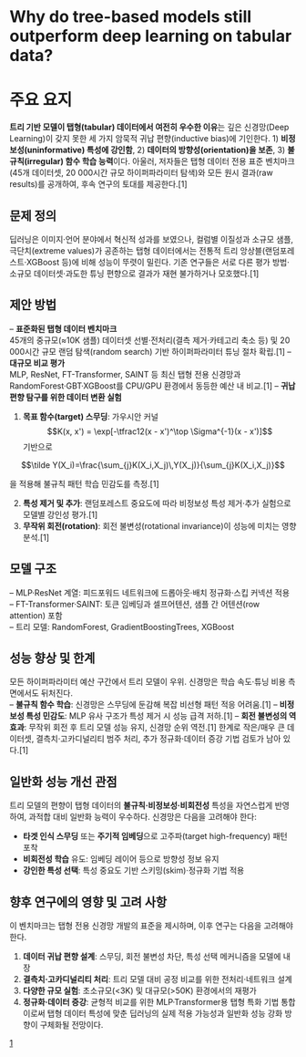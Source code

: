 # Why do tree-based models still outperform deep learning on tabular data?

# 주요 요지  
**트리 기반 모델이 탭형(tabular) 데이터에서 여전히 우수한 이유**는 깊은 신경망(Deep Learning)이 갖지 못한 세 가지 암묵적 귀납 편향(inductive bias)에 기인한다. 1) **비정보성(uninformative) 특성에 강인함**, 2) **데이터의 방향성(orientation)을 보존**, 3) **불규칙(irregular) 함수 학습 능력**이다. 아울러, 저자들은 탭형 데이터 전용 표준 벤치마크(45개 데이터셋, 20 000시간 규모 하이퍼파라미터 탐색)와 모든 원시 결과(raw results)를 공개하여, 후속 연구의 토대를 제공한다.[1]

## 문제 정의  
딥러닝은 이미지·언어 분야에서 혁신적 성과를 보였으나, 컬럼별 이질성과 소규모 샘플, 극단치(extreme values)가 공존하는 탭형 데이터에서는 전통적 트리 앙상블(랜덤포레스트·XGBoost 등)에 비해 성능이 뚜렷이 밀린다. 기존 연구들은 서로 다른 평가 방법·소규모 데이터셋·과도한 튜닝 편향으로 결과가 재현 불가하거나 모호했다.[1]

## 제안 방법  
– **표준화된 탭형 데이터 벤치마크**  
  45개의 중규모(≈10K 샘플) 데이터셋 선별·전처리(결측 제거·카테고리 축소 등) 및 20 000시간 규모 랜덤 탐색(random search) 기반 하이퍼파라미터 튜닝 절차 확립.[1]
– **대규모 비교 평가**  
  MLP, ResNet, FT-Transformer, SAINT 등 최신 탭형 전용 신경망과 RandomForest·GBT·XGBoost를 CPU/GPU 환경에서 동등한 예산 내 비교.[1]
– **귀납 편향 탐구를 위한 데이터 변환 실험**  
  1) **목표 함수(target) 스무딩**: 가우시안 커널 $$K(x, x') = \exp[-\tfrac12(x - x')^\top \Sigma^{-1}(x - x')]$$ 기반으로  

$$\tilde Y(X_i)=\frac{\sum_{j}K(X_i,X_j)\,Y(X_j)}{\sum_{j}K(X_i,X_j)}$$  
  
  을 적용해 불규칙 패턴 학습 민감도를 측정.[1]
  
  2) **특성 제거 및 추가**: 랜덤포레스트 중요도에 따라 비정보성 특성 제거·추가 실험으로 모델별 강인성 평가.[1]
  3) **무작위 회전(rotation)**: 회전 불변성(rotational invariance)이 성능에 미치는 영향 분석.[1]

## 모델 구조  
– MLP·ResNet 계열: 피드포워드 네트워크에 드롭아웃·배치 정규화·스킵 커넥션 적용  
– FT-Transformer·SAINT: 토큰 임베딩과 셀프어텐션, 샘플 간 어텐션(row attention) 포함  
– 트리 모델: RandomForest, GradientBoostingTrees, XGBoost  

## 성능 향상 및 한계  
모든 하이퍼파라미터 예산 구간에서 트리 모델이 우위. 신경망은 학습 속도·튜닝 비용 측면에서도 뒤처진다.  
– **불규칙 함수 학습**: 신경망은 스무딩에 둔감해 복잡 비선형 패턴 적응 어려움.[1]
– **비정보성 특성 민감도**: MLP 유사 구조가 특성 제거 시 성능 급격 저하.[1]
– **회전 불변성의 역효과**: 무작위 회전 후 트리 모델 성능 유지, 신경망 순위 역전.[1]
한계로 작은/매우 큰 데이터셋, 결측치·고카디널리티 범주 처리, 추가 정규화·데이터 증강 기법 검토가 남아 있다.[1]

## 일반화 성능 개선 관점  
트리 모델의 편향이 탭형 데이터의 **불규칙·비정보성·비회전성** 특성을 자연스럽게 반영하여, 과적합 대비 일반화 능력이 우수하다. 신경망은 다음을 고려해야 한다:  
- **타겟 인식 스무딩** 또는 **주기적 임베딩**으로 고주파(target high-frequency) 패턴 포착  
- **비회전성 학습** 유도: 임베딩 레이어 등으로 방향성 정보 유지  
- **강인한 특성 선택**: 특성 중요도 기반 스키밍(skim)·정규화 기법 적용  

## 향후 연구에의 영향 및 고려 사항  
이 벤치마크는 탭형 전용 신경망 개발의 표준을 제시하며, 이후 연구는 다음을 고려해야 한다.  
1) **데이터 귀납 편향 설계**: 스무딩, 회전 불변성 차단, 특성 선택 메커니즘을 모델에 내장  
2) **결측치·고카디널리티 처리**: 트리 모델 대비 공정 비교를 위한 전처리·네트워크 설계  
3) **다양한 규모 실험**: 초소규모(<3K) 및 대규모(>50K) 환경에서의 재평가  
4) **정규화·데이터 증강**: 균형적 비교를 위한 MLP·Transformer용 탭형 특화 기법 통합  
이로써 탭형 데이터 특성에 맞춘 딥러닝의 실제 적용 가능성과 일반화 성능 강화 방향이 구체화될 전망이다.

[1](https://ppl-ai-file-upload.s3.amazonaws.com/web/direct-files/attachments/65988149/00f81d45-b26b-4c92-81b1-368c4a71e9be/2207.08815v1.pdf)
